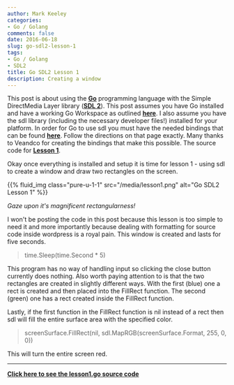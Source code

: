 ```yaml
---
author: Mark Keeley
categories:
- Go / Golang
comments: false
date: 2016-06-18
slug: go-sdl2-lesson-1
tags:
- Go / Golang
- SDL2
title: Go SDL2 Lesson 1
description: Creating a window
---
```


This post is about using the [**Go**](https://golang.org/) programming language with the Simple DirectMedia Layer library ([**SDL 2**](https://www.libsdl.org/)). This post assumes you have Go installed and have a working Go Workspace as outlined [**here**](https://golang.org/doc/install). I also assume you have the sdl library (including the necessary developer files!) installed for your platform. In order for Go to use sdl you must have the needed bindings that can be found [**here**](https://github.com/veandco/go-sdl2). Follow the directions on that page exactly. Many thanks to Veandco for creating the bindings that make this possible. The source code for [**Lesson 1**](https://github.com/MarkKeeley/Go-SDL2-Lessons/blob/master/Lesson01/lesson01.go).

Okay once everything is installed and setup it is time for lesson 1 - using sdl to create a window and draw two rectangles on the screen.

{{% fluid_img class="pure-u-1-1" src="/media/lesson1.png" alt="Go SDL2 Lesson 1" %}}

<!--more-->

_Gaze upon it's magnificent rectangularness!_


I won't be posting the code in this post because this lesson is too simple to need it and more importantly because dealing with formatting for source code inside wordpress is a royal pain. This window is created and lasts for five seconds.



> time.Sleep(time.Second * 5)


This program has no way of handling input so clicking the close button currently does nothing. Also worth paying attention to is that the two rectangles are created in slightly different ways. With the first (blue) one a rect is created and then placed into the FillRect function. The second (green) one has a rect created inside the FillRect function.


Lastly, if the first function in the FillRect function is nil instead of a rect then sdl will fill the entire surface area with the specified color.


> screenSurface.FillRect(nil, sdl.MapRGB(screenSurface.Format, 255, 0, 0))


This will turn the entire screen red.

* * *

[**Click here to see the lesson1.go source code**](https://github.com/MarkKeeley/Go-SDL2-Lessons/blob/master/Lesson01/lesson01.go "See the lesson 1 source code")
